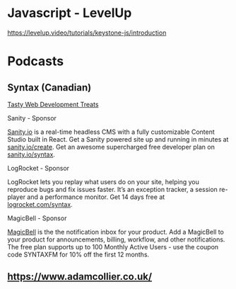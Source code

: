 # Javascript - LevelUp

https://levelup.video/tutorials/keystone-js/introduction

# Podcasts

## Syntax (Canadian)

[Tasty Web Development Treats](https://podcasts.google.com/feed/aHR0cHM6Ly9mZWVkLnN5bnRheC5mbS9yc3M?sa=X&ved=0CAMQ4aUDahcKEwiwhP6h2ML9AhUAAAAAHQAAAAAQAQ)

Sanity - Sponsor

[Sanity.io](http://sanity.io/) is a real-time headless CMS with a fully customizable Content Studio built in React. Get a Sanity powered site up and running in minutes at [sanity.io/create](https://www.sanity.io/create). Get an awesome supercharged free developer plan on [sanity.io/syntax](https://www.sanity.io/syntax).

LogRocket - Sponsor

LogRocket lets you replay what users do on your site, helping you reproduce bugs and fix issues faster. It’s an exception tracker, a session re-player and a performance monitor. Get 14 days free at [logrocket.com/syntax](https://logrocket.com/syntax).

MagicBell - Sponsor

[MagicBell](https://www.magicbell.com/) is the the notification inbox for your product. Add a MagicBell to your product for announcements, billing, workflow, and other notifications. The free plan supports up to 100 Monthly Active Users - use the coupon code SYNTAXFM for 10% off the first 12 months.

## https://www.adamcollier.co.uk/